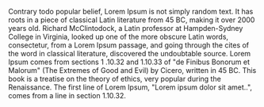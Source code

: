 Contrary todo popular belief, Lorem Ipsum is not simply random text. It
has roots in a piece of classical Latin literature from 45 BC, making
 it over 2000 years old. Richard McClintodock, a Latin professor at
 Hampden-Sydney College in Virginia, looked up one of the more 
 obscure Latin words, consectetur, from a Lorem Ipsum passage, and 
 going through the cites of the word in classical literature, 
 discovered the undoubtable source. Lorem Ipsum comes from sections 1
 .10.32 and 1.10.33 of "de Finibus Bonorum et Malorum" (The Extremes 
 of Good and Evil) by Cicero, written in 45 BC. This book is a 
 treatise on the theory of ethics, very popular during the 
 Renaissance. The first line of Lorem Ipsum, "Lorem ipsum dolor sit amet..", comes from a line in section 1.10.32.